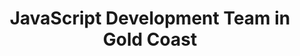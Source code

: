 ---
title: JavaScript Development Team in Gold Coast
permalink: /landings/javascript-developer-gold-coast
technology: JavaScript
location: Gold Coast
---